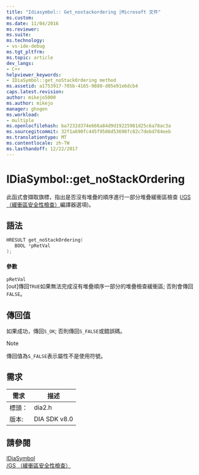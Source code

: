 ```yaml
---
title: "Idiasymbol:: Get_nostackordering |Microsoft 文件"
ms.custom: 
ms.date: 11/04/2016
ms.reviewer: 
ms.suite: 
ms.technology:
- vs-ide-debug
ms.tgt_pltfrm: 
ms.topic: article
dev_langs:
- C++
helpviewer_keywords:
- IDiaSymbol::get_noStackOrdering method
ms.assetid: a1753917-705b-4165-9880-d05e91e6dcb4
caps.latest.revision: 
author: mikejo5000
ms.author: mikejo
manager: ghogen
ms.workload:
- multiple
ms.openlocfilehash: ba7232d374e666a84d9d19225981d25c6a78ac3a
ms.sourcegitcommit: 32f1a690fc445f9586d53698fc82c7debd784eeb
ms.translationtype: MT
ms.contentlocale: zh-TW
ms.lasthandoff: 12/22/2017
---
```

# <a name="idiasymbolgetnostackordering"></a>IDiaSymbol::get_noStackOrdering
此函式會擷取旗標，指出是否沒有堆疊的順序進行一部分堆疊緩衝區檢查 ([/GS （緩衝區安全性檢查）](/cpp/build/reference/gs-buffer-security-check)編譯器選項)。  
  
## <a name="syntax"></a>語法  
  
```C++  
HRESULT get_noStackOrdering(  
   BOOL *pRetVal  
);  
```  
  
#### <a name="parameters"></a>參數  
 `pRetVal`  
 [out]傳回`TRUE`如果無法完成沒有堆疊順序一部分的堆疊檢查緩衝區; 否則會傳回`FALSE`。  
  
## <a name="return-value"></a>傳回值  
 如果成功，傳回`S_OK`; 否則傳回`S_FALSE`或錯誤碼。  
  
> [!NOTE]
>  傳回值為`S_FALSE`表示屬性不是使用符號。  
  
## <a name="requirements"></a>需求  
  
|需求|描述|  
|-----------------|-----------------|  
|標頭：|dia2.h|  
|版本:|DIA SDK v8.0|  
  
## <a name="see-also"></a>請參閱  
 [IDiaSymbol](../../debugger/debug-interface-access/idiasymbol.md)   
 [/GS （緩衝區安全性檢查）](/cpp/build/reference/gs-buffer-security-check)